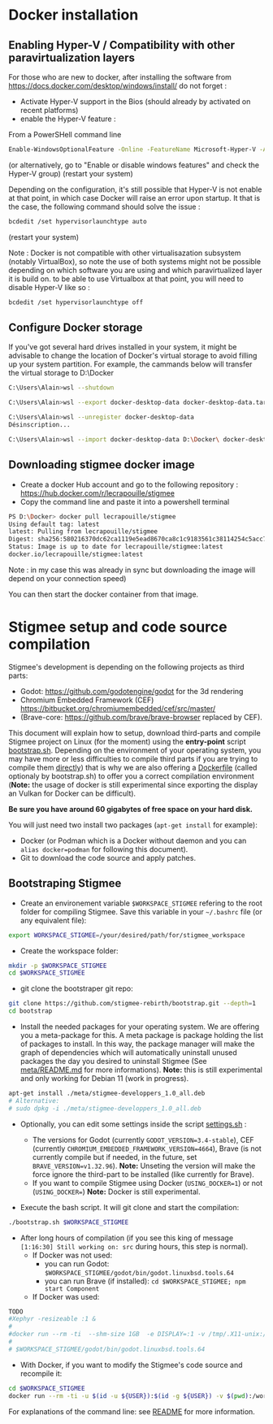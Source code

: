 # Docker installation

## Enabling Hyper-V / Compatibility with other paravirtualization layers

For those who are new to docker, after installing the software from https://docs.docker.com/desktop/windows/install/
do not forget :

- Activate Hyper-V support in the Bios (should already by activated on recent platforms)
- enable the Hyper-V feature :

From a PowerSHell command line
```bash
Enable-WindowsOptionalFeature -Online -FeatureName Microsoft-Hyper-V -All
```
(or alternatively, go to "Enable or disable windows features" and check the Hyper-V group)
(restart your system)

Depending on the configuration, it's still possible that Hyper-V is not enable at that point, in which case Docker will raise an error upon startup.
It that is the case, the following command should solve the issue :
```bash
bcdedit /set hypervisorlaunchtype auto
```
(restart your system)

Note : Docker is not compatible with other virtualisazation subsystem (notably VirtualBox), so note the use of both systems might not be possible depending on which software you are using and which paravirtualized layer it is build on. to be able to use Virtualbox at that point, you will need to disable Hyper-V like so :
```bash
bcdedit /set hypervisorlaunchtype off
```

## Configure Docker storage 

If you've got several hard drives installed in your system, it might be advisable to change the location of Docker's virtual storage to avoid filling up your system partition.
For example, the cammands below will transfer the virtual storage to D:\Docker

```bash
C:\Users\Alain>wsl --shutdown

C:\Users\Alain>wsl --export docker-desktop-data docker-desktop-data.tar

C:\Users\Alain>wsl --unregister docker-desktop-data
Désinscription...

C:\Users\Alain>wsl --import docker-desktop-data D:\Docker\ docker-desktop-data.tar --version 2
```

## Downloading stigmee docker image

- Create a docker Hub account and go to the following repository : https://hub.docker.com/r/lecrapouille/stigmee
- Copy the command line and paste it into a powershell terminal

```bash
PS D:\Docker> docker pull lecrapouille/stigmee
Using default tag: latest
latest: Pulling from lecrapouille/stigmee
Digest: sha256:580216370dc62ca1119e5ead8670ca8c1c9183561c38114254c5acc74945680c
Status: Image is up to date for lecrapouille/stigmee:latest
docker.io/lecrapouille/stigmee:latest
```

Note : in my case this was already in sync but downloading the image will depend on your connection speed)

You can then start the docker container from that image.



# Stigmee setup and code source compilation

Stigmee's development is depending on the following projects as third parts:

- Godot: https://github.com/godotengine/godot for the 3d rendering
- Chromium Embedded Framework (CEF)
  https://bitbucket.org/chromiumembedded/cef/src/master/
- (Brave-core: https://github.com/brave/brave-browser replaced by CEF).

This document will explain how to setup, download third-parts and compile
Stigmee project on Linux (for the moment) using the **entry-point** script
[bootstrap.sh](bootstrap.sh). Depending on the environment of your operating
system, you may have more or less difficulties to compile third parts if you are
trying to compile them [directly](https://github.com/stigmee/doc#installation))
that is why we are also offering a [Dockerfile](Dockerfile) (called optionaly by
bootstrap.sh) to offer you a correct compilation environment (**Note:** the
usage of docker is still experimental since exporting the display an Vulkan for
Docker can be difficult).

**Be sure you have around 60 gigabytes of free space on your hard disk.**

You will just need two install two packages (`apt-get install`
for example):
- Docker (or Podman which is a Docker without daemon and you can `alias
  docker=podman` for following this document).
- Git to download the code source and apply patches.

## Bootstraping Stigmee

- Create an environement variable `$WORKSPACE_STIGMEE` refering to the root folder for compiling Stigmee.
Save this variable in your `~/.bashrc` file (or any equivalent file):
```bash
export WORKSPACE_STIGMEE=/your/desired/path/for/stigmee_workspace
```

- Create the workspace folder:
```bash
mkdir -p $WORKSPACE_STIGMEE
cd $WORKSPACE_STIGMEE
```

- git clone the bootstraper git repo:
```bash
git clone https://github.com/stigmee-rebirth/bootstrap.git --depth=1
cd bootstrap
```

- Install the needed packages for your operating system. We are offering you a meta-package for this.
A meta package is package holding the list of packages to install. In this way, the package manager will
make the graph of dependencies which will automatically uninstall unused packages the day you desired to
uninstall Stigmee (See [meta/README.md](meta/README.md) for more informations).
**Note:** this is still experimental and only working for Debian 11 (work in progress).
```bash
apt-get install ./meta/stigmee-developpers_1.0_all.deb
# Alternative:
# sudo dpkg -i ./meta/stigmee-developpers_1.0_all.deb
```

- Optionally, you can edit some settings inside the script [settings.sh](settings.sh) :
  - The versions for Godot (currently `GODOT_VERSION=3.4-stable`), CEF (currently
    `CHROMIUM_EMBEDDED_FRAMEWORK_VERSION=4664`), Brave (is not currently compile but if
    needed, in the future, set `BRAVE_VERSION=v1.32.96`). **Note:** Unseting the version
    will make the force ignore the third-part to be installed (like currently for Brave).
  - If you want to compile Stigmee using Docker (`USING_DOCKER=1`) or not (`USING_DOCKER=`)
    **Note:** Docker is still experimental.

- Execute the bash script. It will git clone and start the compilation:
```bash
./bootstrap.sh $WORKSPACE_STIGMEE
```

- After long hours of compilation (if you see this king of message `[1:16:30] Still working on: src` during hours, this step is normal).
  - If Docker was not used:
    - you can run Godot: `$WORKSPACE_STIGMEE/godot/bin/godot.linuxbsd.tools.64`
    - you can run Brave (if installed): `cd $WORKSPACE_STIGMEE; npm start Component`
  - If Docker was used:
```bash
TODO
#Xephyr -resizeable :1 &
#
#docker run --rm -ti  --shm-size 1GB  -e DISPLAY=:1 -v /tmp/.X11-unix:/tmp/.X11-unix -v $(pwd):/workspace -w /#workspace/brave-browser stigmee:latest /bin/bash -c "/workspace/brave-browser/src/out/Component/brave --enable-#logging --v=0 --disable-brave-update --no-sandbox"
#
# $WORKSPACE_STIGMEE/godot/bin/godot.linuxbsd.tools.64
```

- With Docker, if you want to modify the Stigmee's code source and recompile it:
```bash
cd $WORKSPACE_STIGMEE
docker run --rm -ti -u $(id -u ${USER}):$(id -g ${USER}) -v $(pwd):/workspace -w /workspace stigmee:latest /bin/bash
```

For explanations of the command line: see [README](https://github.com/stigmee/doc/blob/master/doc/tuto_docker_fr.md) for more information.

